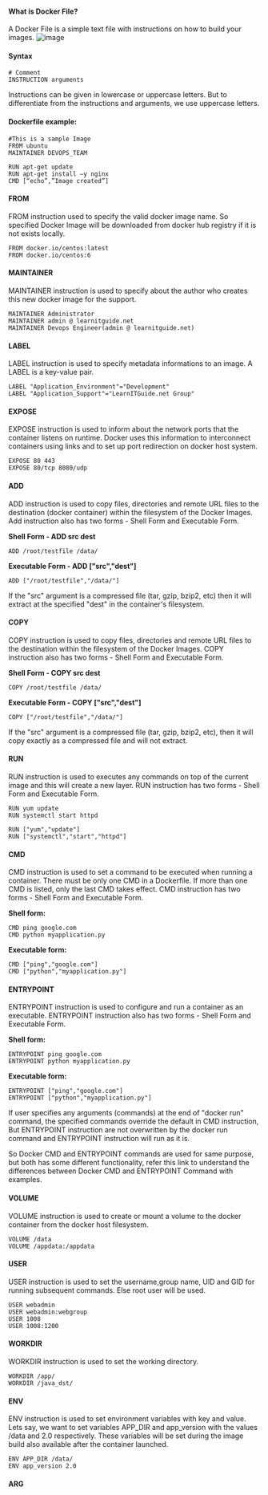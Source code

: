 #### What is Docker File?
A Docker File is a simple text file with instructions on how to build your images.
![image](https://github.com/mahendran-indiabees/MyScripts/assets/96326288/e40643cb-cfac-466d-b76c-a001aafe2fdc)

#### Syntax
```
# Comment
INSTRUCTION arguments
```
Instructions can be given in lowercase or uppercase letters. But to differentiate from the instructions and arguments, we use uppercase letters.


#### Dockerfile example:
```
#This is a sample Image 
FROM ubuntu 
MAINTAINER DEVOPS_TEAM 

RUN apt-get update 
RUN apt-get install –y nginx 
CMD [“echo”,”Image created”] 
```

#### FROM
FROM instruction used to specify the valid docker image name. So specified Docker Image will be downloaded from docker hub registry if it is not exists locally.

```
FROM docker.io/centos:latest
FROM docker.io/centos:6
```

#### MAINTAINER
MAINTAINER instruction is used to specify about the author who creates this new docker image for the support.

```
MAINTAINER Administrator
MAINTAINER admin @ learnitguide.net
MAINTAINER Devops Engineer(admin @ learnitguide.net)
```
#### LABEL
LABEL instruction is used to specify metadata informations to an image. A LABEL is a key-value  pair.

```
LABEL "Application_Environment"="Development"
LABEL "Application_Support"="LearnITGuide.net Group"
```

#### EXPOSE
EXPOSE instruction is used to inform about the network ports that the container listens on runtime. Docker uses this information to interconnect containers using links and to set up port redirection on docker host system.

```
EXPOSE 80 443
EXPOSE 80/tcp 8080/udp
```
#### ADD
ADD instruction is used to copy files, directories and remote URL files to the destination (docker container) within the filesystem of the Docker Images. Add instruction also has two forms - Shell Form and Executable Form.

**Shell Form - ADD src dest**
```
ADD /root/testfile /data/
```
**Executable Form - ADD ["src","dest"]**
```
ADD ["/root/testfile","/data/"]
```
If the "src" argument is a compressed file (tar, gzip, bzip2, etc) then it will extract at the specified "dest" in the container's filesystem.

#### COPY
COPY instruction is used to copy files, directories and remote URL files to the destination within the filesystem of the Docker Images. COPY instruction also has two forms - Shell Form and Executable Form.

**Shell Form - COPY src dest**
```
COPY /root/testfile /data/
```
**Executable Form - COPY ["src","dest"]**
```
COPY ["/root/testfile","/data/"]
```
If the "src" argument is a compressed file (tar, gzip, bzip2, etc), then it will copy exactly as a compressed file and will not extract.

#### RUN
RUN instruction is used to executes any commands on top of the current image and this will create a new layer. RUN instruction has two forms - Shell Form and Executable Form.

```
RUN yum update
RUN systemctl start httpd

RUN ["yum","update"]
RUN ["systemctl","start","httpd"]
```
#### CMD
CMD instruction is used to set a command to be executed when running a container. There must be only one CMD in a Dockerfile. If more than one CMD is listed, only the last CMD takes effect.
CMD instruction has two forms - Shell Form and Executable Form.

**Shell form:**
```
CMD ping google.com
CMD python myapplication.py
```

**Executable form:**
```
CMD ["ping","google.com"]
CMD ["python","myapplication.py"]
```

#### ENTRYPOINT
ENTRYPOINT instruction is used to configure and run a container as an executable. ENTRYPOINT instruction also has two forms - Shell Form and Executable Form.

**Shell form:**
```
ENTRYPOINT ping google.com
ENTRYPOINT python myapplication.py
```
**Executable form:**
```
ENTRYPOINT ["ping","google.com"]
ENTRYPOINT ["python","myapplication.py"]
```

If user specifies any arguments (commands) at the end of "docker run" command, the specified commands override the default in CMD instruction, But ENTRYPOINT instruction are not overwritten by the docker run command and ENTRYPOINT instruction will run as it is.

So Docker CMD and ENTRYPOINT commands are used for same purpose, but both has some different functionality, refer this link to understand the differences between Docker CMD and ENTRYPOINT Command with examples.

#### VOLUME
VOLUME instruction is used to create or mount a volume to the docker container from the docker host filesystem.

```
VOLUME /data
VOLUME /appdata:/appdata
```
#### USER
USER instruction is used to set the username,group name, UID and GID for running subsequent commands. Else root user will be used.

```
USER webadmin
USER webadmin:webgroup
USER 1008
USER 1008:1200
```
#### WORKDIR
WORKDIR instruction is used to set the working directory.

```
WORKDIR /app/
WORKDIR /java_dst/
```

#### ENV
ENV instruction is used to set environment variables with key and value. Lets say, we want to set variables APP_DIR and app_version with the values /data and 2.0 respectively. These variables will be set during the image build also available after the container launched.

```
ENV APP_DIR /data/
ENV app_version 2.0
```

#### ARG

